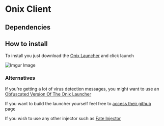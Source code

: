 # Onix Client

## Dependencies 


## How to install
To install you just download the [Onix Launcher](https://raw.githubusercontent.com/bernarddesfosse/onixclientautoupdate/main/OnixLauncher.exe)
and click launch

![Imgur Image](https://i.imgur.com/SUNeBK2.png)

### Alternatives

If you're getting a lot of virus detection messages, you might want to use an [Obfuscated Version Of The Onix Launcher](https://raw.githubusercontent.com/bernarddesfosse/onixclientautoupdate/main/OnixLauncher_E.exe)

If you want to build the launcher yourself feel free to [access their github page](https://github.com/notcarlton/OnixLauncher)

If you wish to use any other injector such as [Fate Injector](https://github.com/fligger/FateInjector/releases/latest/download/FateInjector.exe)
